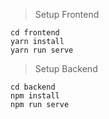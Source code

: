 > Setup Frontend
```
cd frontend
yarn install
yarn run serve
```

> Setup Backend
```
cd backend
npm install
npm run serve
```
